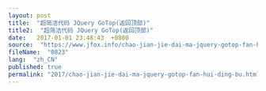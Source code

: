 ```yaml
---
layout: post
title:  "超简洁代码 JQuery GoTop(返回顶部)"
title2:  "超简洁代码 JQuery GoTop(返回顶部)"
date:   2017-01-01 23:48:43  +0800
source:  "https://www.jfox.info/chao-jian-jie-dai-ma-jquery-gotop-fan-hui-ding-bu.html"
fileName:  "0823"
lang:  "zh_CN"
published: true
permalink: "2017/chao-jian-jie-dai-ma-jquery-gotop-fan-hui-ding-bu.html"
---
```



